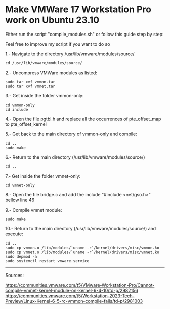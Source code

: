 # Make VMWare 17 Workstation Pro work on Ubuntu 23.10

Either run the script "compile_modules.sh" or follow this guide step by step:

Feel free to improve my script if you want to do so

1.- Navigate to the directory /usr/lib/vmware/modules/source/
```
cd /usr/lib/vmware/modules/source/
```
2.- Uncompress VMWare modules as listed:
```
sudo tar xvf vmmon.tar
sudo tar xvf vmnet.tar
```
3.- Get inside the folder vmmon-only:
```
cd vmmon-only
cd include
```
4.- Open the file pgtbl.h and replace all the occurrences of pte_offset_map to pte_offset_kernel

5.- Get back to the main directory of vmmon-only and compile:
```
cd ..
sudo make
```
6.- Return to the main directory (/usr/lib/vmware/modules/source/)
```
cd ..
```
7.- Get inside the folder vmnet-only:
```
cd vmnet-only
```
8.- Open the file bridge.c and add the include "#include <net/gso.h>" bellow line 46

9.- Compile vmnet module:
```
sudo make
```
10.- Return to the main directory (/usr/lib/vmware/modules/source/) and execute:
```
cd ..
sudo cp vmmon.o /lib/modules/`uname -r`/kernel/drivers/misc/vmmon.ko
sudo cp vmnet.o /lib/modules/`uname -r`/kernel/drivers/misc/vmnet.ko
sudo depmod -a
sudo systemctl restart vmware.service
```
___
Sources:

https://communities.vmware.com/t5/VMware-Workstation-Pro/Cannot-compile-vmnet-kernel-module-on-kernel-6-4-10/td-p/2982156
https://communities.vmware.com/t5/Workstation-2023-Tech-Preview/Linux-Kernel-6-5-rc-vmmon-compile-fails/td-p/2981003
